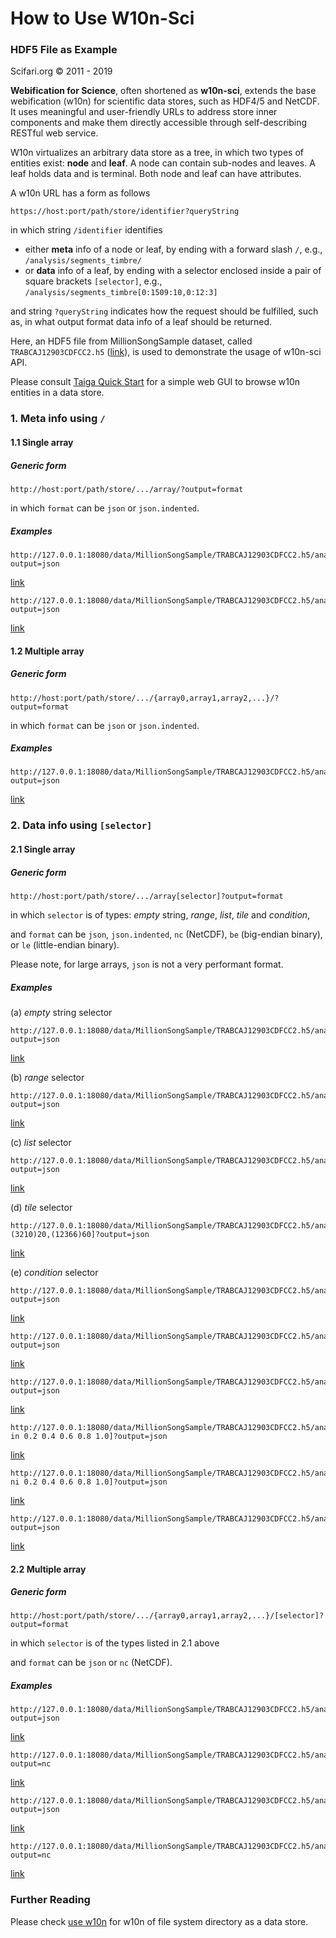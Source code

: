 # How to Use W10n-Sci

### HDF5 File as Example

Scifari.org &copy; 2011 - 2019

**Webification for Science**, often shortened as **w10n-sci**, extends the base webification (w10n) for scientific data stores,
such as HDF4/5 and NetCDF. It uses meaningful and user-friendly URLs to address store inner components
and make them directly accessible through self-describing RESTful web service.

W10n virtualizes an arbitrary data store as a tree, in which two types of entities exist: **node** and **leaf**.
A node can contain sub-nodes and leaves. A leaf holds data and is terminal. Both node and leaf can have attributes.

A w10n URL has a form as follows

```
https://host:port/path/store/identifier?queryString
```

in which string `/identifier` identifies

  * either **meta** info of a node or leaf, by ending with a forward slash `/`, e.g., `/analysis/segments_timbre/`
  * or **data** info of a leaf, by ending with a selector enclosed inside a pair of square brackets `[selector]`, e.g., `/analysis/segments_timbre[0:1509:10,0:12:3]`


and string `?queryString` indicates how the request should be fulfilled, such as, in what output format data info of a leaf should be returned.

Here, an HDF5 file from MillionSongSample dataset, called `TRABCAJ12903CDFCC2.h5` ([link](http://127.0.0.1:18080/data/MillionSongSample/TRABCAJ12903CDFCC2.h5/?output=html&traverse)),
is used to demonstrate the usage of w10n-sci API.

Please consult [Taiga Quick Start](https://github.com/scifari/taiga/#quick-start) for a simple web GUI to browse w10n entities in a data store.

### 1.  Meta info  using `/`

#### 1.1 Single array

##### Generic form

```
http://host:port/path/store/.../array/?output=format 
```

in which `format` can be `json` or `json.indented`.

##### Examples

```
http://127.0.0.1:18080/data/MillionSongSample/TRABCAJ12903CDFCC2.h5/analysis/segments_timbre/?output=json
```

[link](http://127.0.0.1:18080/data/MillionSongSample/TRABCAJ12903CDFCC2.h5/analysis/segments_timbre/?output=json.indented)

```
http://127.0.0.1:18080/data/MillionSongSample/TRABCAJ12903CDFCC2.h5/analysis/segments_pitches/?output=json
```

[link](http://127.0.0.1:18080/data/MillionSongSample/TRABCAJ12903CDFCC2.h5/analysis/segments_pitches/?output=json.indented)

#### 1.2 Multiple array

##### Generic form

```
http://host:port/path/store/.../{array0,array1,array2,...}/?output=format 
```

in which `format` can be `json` or `json.indented`.

##### Examples

```
http://127.0.0.1:18080/data/MillionSongSample/TRABCAJ12903CDFCC2.h5/analysis/{segments_timbre,segments_pitches}/?output=json
```

[link](http://127.0.0.1:18080/data/MillionSongSample/TRABCAJ12903CDFCC2.h5/analysis/{segments_timbre,segments_pitches}/?output=json.indented)


### 2. Data info using `[selector]`

#### 2.1 Single array

##### Generic form

```
http://host:port/path/store/.../array[selector]?output=format 
```

in which `selector` is of types: *empty* string, *range*, *list*, *tile* and *condition*,

and `format` can be `json`, `json.indented`, `nc` (NetCDF), `be` (big-endian binary), or `le` (little-endian binary).

Please note, for large arrays, `json` is not a very performant format.

##### Examples

(a) *empty* string selector

```
http://127.0.0.1:18080/data/MillionSongSample/TRABCAJ12903CDFCC2.h5/analysis/segments_timbre[]?output=json
```

[link](http://127.0.0.1:18080/data/MillionSongSample/TRABCAJ12903CDFCC2.h5/analysis/segments_timbre[]?output=json)

(b) *range* selector

```
http://127.0.0.1:18080/data/MillionSongSample/TRABCAJ12903CDFCC2.h5/analysis/segments_timbre[0:1509:10,0:12:3]?output=json
```

[link](http://127.0.0.1:18080/data/MillionSongSample/TRABCAJ12903CDFCC2.h5/analysis/segments_timbre[0:1509:10,0:12:3]?output=json)

(c) *list* selector

```
http://127.0.0.1:18080/data/MillionSongSample/TRABCAJ12903CDFCC2.h5/analysis/segments_timbre[[10,123,1186,3210,6188,12366]]?output=json
```

[link](http://127.0.0.1:18080/data/MillionSongSample/TRABCAJ12903CDFCC2.h5/analysis/segments_timbre[[10,123,1186,3210,6188,12366]]?output=json)

(d) *tile* selector

```
http://127.0.0.1:18080/data/MillionSongSample/TRABCAJ12903CDFCC2.h5/analysis/segments_timbre[(123)10,(3210)20,(12366)60]?output=json
```

[link](http://127.0.0.1:18080/data/MillionSongSample/TRABCAJ12903CDFCC2.h5/analysis/segments_timbre[(123)10,(3210)20,(12366)60]?output=json)

(e) *condition* selector

```
http://127.0.0.1:18080/data/MillionSongSample/TRABCAJ12903CDFCC2.h5/analysis/segments_timbre[0<segments_timbre<=1]?output=json
```

[link](http://127.0.0.1:18080/data/MillionSongSample/TRABCAJ12903CDFCC2.h5/analysis/segments_timbre[0<segments_timbre<=1]?output=json)

```
http://127.0.0.1:18080/data/MillionSongSample/TRABCAJ12903CDFCC2.h5/analysis/segments_pitches[segments_pitches==0.5]?output=json
```

[link](http://127.0.0.1:18080/data/MillionSongSample/TRABCAJ12903CDFCC2.h5/analysis/segments_pitches[segments_pitches==0.5]?output=json)

```
http://127.0.0.1:18080/data/MillionSongSample/TRABCAJ12903CDFCC2.h5/analysis/segments_timbre[segments_pitches==0.5]?output=json
```

[link](http://127.0.0.1:18080/data/MillionSongSample/TRABCAJ12903CDFCC2.h5/analysis/segments_timbre[segments_pitches==0.5]?output=json)

```
http://127.0.0.1:18080/data/MillionSongSample/TRABCAJ12903CDFCC2.h5/analysis/segments_timbre[segments_pitches in 0.2 0.4 0.6 0.8 1.0]?output=json
```

[link](http://127.0.0.1:18080/data/MillionSongSample/TRABCAJ12903CDFCC2.h5/analysis/segments_timbre[segments_pitches%20in%200.2%200.4%200.6%200.8%201.0]?output=json)

```
http://127.0.0.1:18080/data/MillionSongSample/TRABCAJ12903CDFCC2.h5/analysis/segments_timbre[segments_pitches ni 0.2 0.4 0.6 0.8 1.0]?output=json
```

[link](http://127.0.0.1:18080/data/MillionSongSample/TRABCAJ12903CDFCC2.h5/analysis/segments_timbre[segments_pitches%20ni%200.2%200.4%200.6%200.8%201.0]?output=json)

```
http://127.0.0.1:18080/data/MillionSongSample/TRABCAJ12903CDFCC2.h5/analysis/segments_timbre[0<segments_timbre<=1,segments_pitches==1.0]?output=json
```

[link](http://127.0.0.1:18080/data/MillionSongSample/TRABCAJ12903CDFCC2.h5/analysis/segments_timbre[0<segments_timbre<=1,segments_pitches==1.0]?output=json)

#### 2.2 Multiple array

##### Generic form

```
http://host:port/path/store/.../{array0,array1,array2,...}/[selector]?output=format 
```

in which `selector` is of the types listed in 2.1 above

and `format` can be `json` or `nc` (NetCDF).

##### Examples

```
http://127.0.0.1:18080/data/MillionSongSample/TRABCAJ12903CDFCC2.h5/analysis/{segments_timbre,segments_pitches}/[0<segments_timbre<=1,segments_pitches==1.0]?output=json
```

[link](http://127.0.0.1:18080/data/MillionSongSample/TRABCAJ12903CDFCC2.h5/analysis/{segments_timbre,segments_pitches}/[0<segments_timbre<=1,segments_pitches==1.0]?output=json.indented)

```
http://127.0.0.1:18080/data/MillionSongSample/TRABCAJ12903CDFCC2.h5/analysis/{segments_timbre,segments_pitches}/[0<segments_timbre<=1,segments_pitches==1.0]?output=nc
```

[link](http://127.0.0.1:18080/data/MillionSongSample/TRABCAJ12903CDFCC2.h5/analysis/{segments_timbre,segments_pitches}/[0<segments_timbre<=1,segments_pitches==1.0]?output=nc)

```
http://127.0.0.1:18080/data/MillionSongSample/TRABCAJ12903CDFCC2.h5/analysis/{segments_timbre,segments_pitches,@}/[0<segments_timbre<=1,segments_pitches==1.0]?output=json
```

[link](http://127.0.0.1:18080/data/MillionSongSample/TRABCAJ12903CDFCC2.h5/analysis/{segments_timbre,segments_pitches,@}/[0<segments_timbre<=1,segments_pitches==1.0]?output=json.indented)

```
http://127.0.0.1:18080/data/MillionSongSample/TRABCAJ12903CDFCC2.h5/analysis/{segments_timbre,segments_pitches,@}/[0<segments_timbre<=1,segments_pitches==1.0]?output=nc
```

[link](http://127.0.0.1:18080/data/MillionSongSample/TRABCAJ12903CDFCC2.h5/analysis/{segments_timbre,segments_pitches,@}/[0<segments_timbre<=1,segments_pitches==1.0]?output=nc)

### Further Reading

Please check [use w10n](../../doc/w10n/usage.md) for w10n of file system directory as a data store. 
